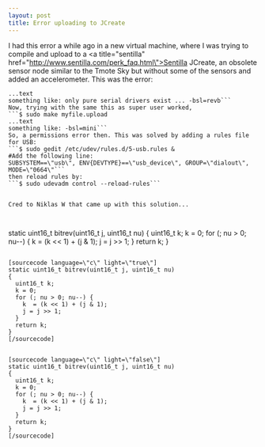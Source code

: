 ```yaml
---
layout: post
title: Error uploading to JCreate
---
```


I had this error a while ago in a new virtual machine, where I was trying to compile and upload to a <a title=\"sentilla\" href=\"http://www.sentilla.com/perk_faq.html\">Sentilla JCreate</a>, an obsolete sensor node similar to the Tmote Sky but without some of the sensors and added an accelerometer. This was the error:
```$make myfile.upload
...text
something like: only pure serial drivers exist ... -bsl=revb```
Now, trying with the same this as super user worked,
```$ sudo make myfile.upload
...text
something like: -bsl=mini```
So, a permissions error then. This was solved by adding a rules file for USB:
```$ sudo gedit /etc/udev/rules.d/5-usb.rules &
#Add the following line:
SUBSYSTEM==\"usb\", ENV{DEVTYPE}==\"usb_device\", GROUP=\"dialout\", MODE=\"0664\"```
then reload rules by:
```$ sudo udevadm control --reload-rules```
 

Cred to Niklas W that came up with this solution...



```
static uint16_t bitrev(uint16_t j, uint16_t nu)
{
  uint16_t k;
  k = 0;
  for (; nu > 0; nu--) {
    k  = (k << 1) + (j & 1);
    j = j >> 1;
  }
  return k;
}
```

[sourcecode language=\"c\" light=\"true\"]
static uint16_t bitrev(uint16_t j, uint16_t nu)
{
  uint16_t k;
  k = 0;
  for (; nu > 0; nu--) {
    k  = (k << 1) + (j & 1);
    j = j >> 1;
  }
  return k;
}
[/sourcecode]


[sourcecode language=\"c\" light=\"false\"]
static uint16_t bitrev(uint16_t j, uint16_t nu)
{
  uint16_t k;
  k = 0;
  for (; nu > 0; nu--) {
    k  = (k << 1) + (j & 1);
    j = j >> 1;
  }
  return k;
}
[/sourcecode]